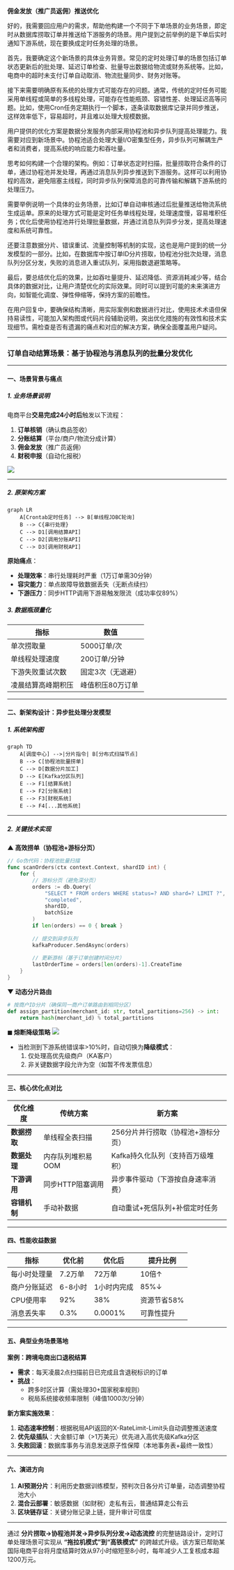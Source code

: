 **佣金发放（推广员返佣）推送优化**



好的，我需要回应用户的需求，帮助他构建一个不同于下单场景的业务场景，即定时从数据库捞取订单并推送给下游服务的场景。用户提到之前举例的是下单后实时通知下游系统，现在要换成定时任务处理的场景。

首先，我要确定这个新场景的具体业务背景。常见的定时处理订单的场景包括订单状态更新后的批处理、延迟订单检查、批量导出数据给物流或财务系统等。比如，电商中的超时未支付订单自动取消、物流批量同步、财务对账等。

接下来需要明确原有系统的处理方式可能存在的问题。通常，传统的定时任务可能采用单线程或简单的多线程处理，可能存在性能瓶颈、容错性差、处理延迟高等问题。比如，使用Cron任务定期执行一个脚本，逐条读取数据库记录并同步推送，这样效率低下，容易超时，并且难以处理大规模数据。

用户提供的优化方案是数据分发服务内部采用协程池和异步队列提高处理能力。我需要对应到新场景中。协程池适合处理大量I/O密集型任务，异步队列可解耦生产者和消费者，提高系统的响应能力和吞吐量。

思考如何构建一个合理的架构。例如：订单状态定时扫描，批量捞取符合条件的订单，通过协程池并发处理，再通过消息队列异步推送到下游服务。这样可以利用协程的高效，避免阻塞主线程，同时异步队列保障消息的可靠传输和解耦下游系统的处理压力。

需要举例说明一个具体的业务场景，比如订单自动审核通过后批量推送给物流系统生成运单。原来的处理方式可能是定时任务单线程处理，处理速度慢，容易堆积任务；优化后使用协程池并行处理批量数据，并通过消息队列异步分发，提高处理速度和系统可靠性。

还要注意数据分片、错误重试、流量控制等机制的实现，这也是用户提到的统一分发模型的一部分。比如，在数据库中按订单ID分片捞取，协程池分批次处理，消息队列分区分发，失败的消息进入重试队列，采用指数退避策略等。

最后，要总结优化后的效果，比如吞吐量提升、延迟降低、资源消耗减少等，结合具体的数据对比，让用户清楚优化的实际效果。同时可以提到可能的未来演进方向，如智能化调度、弹性伸缩等，保持方案的前瞻性。

在用户回复中，要确保结构清晰，用实际案例和数据进行对比，使用技术术语但保持易读性，可能加入架构图或代码片段辅助说明，突出优化措施的有效性和技术实现细节。需检查是否有遗漏的痛点和对应的解决方案，确保全面覆盖用户疑问。









---

### **订单自动结算场景：基于协程池与消息队列的批量分发优化**

---

#### **一、场景背景与痛点**

##### **1. 业务场景说明**
电商平台**交易完成24小时后**触发以下流程：
1. **订单核销**（确认商品签收）
2. **分账结算**（平台/商户/物流分成计算）
3. **佣金发放**（推广员返佣）
4. **财税申报**（自动化报税）

![](https://via.placeholder.com/600x200?text=每小时需处理50万+订单的延迟结算场景)

---

##### **2. 原架构方案**
```mermaid
graph LR
    A[Crontab定时任务] --> B[单线程JDBC轮询]
    B --> C{串行处理}
    C --> D1[调用结算API]
    C --> D2[调用分账API]
    C --> D3[调用财税API]
```

**原始痛点**：
- **处理效率**：串行处理耗时严重（1万订单需30分钟）
- **容灾能力**：单点故障导致数据丢失（无断点续扫）
- **下游压力**：同步HTTP调用下游易触发限流（成功率仅89%）

##### **3. 数据瓶颈量化**
| **指标**          | **数值**            |
|--------------------|--------------------|
| 单次捞取量         | 5000订单/次        |
| 单线程处理速度     | 200订单/分钟       |
| 下游失败重试次数   | 固定3次（无退避）   |
| 凌晨结算高峰期积压 | 峰值积压80万订单   |

---

#### **二、新架构设计：异步批处理分发模型**

##### **1. 系统架构图**
```mermaid
graph TD
    A[调度中心] -->|分片指令| B[分布式扫描节点]
    B --> C[协程池批量捞单]
    C --> D[数据分片加工]
    D --> E[Kafka分区队列]
    E --> F1[结算系统]
    E --> F2[分账系统]
    E --> F3[财税系统]
    E --> F4[...其他系统]
```

---

##### **2. 关键技术实现**

**▲ 高效捞单（协程池+游标分页）**
```go
// Go伪代码：协程池批量扫描
func scanOrders(ctx context.Context, shardID int) {
    for {
        // 游标分页（避免深分页）
        orders := db.Query(
            "SELECT * FROM orders WHERE status=? AND shard=? LIMIT ?", 
            "completed", 
            shardID,
            batchSize
        )
        if len(orders) == 0 { break }
      
        // 提交到异步队列
        kafkaProducer.SendAsync(orders)
      
        // 更新游标（基于订单创建时间分片）
        lastOrderTime = orders[len(orders)-1].CreateTime
    }
}
```

**▼ 动态分片路由**
```python
# 按商户ID分片（确保同一商户订单路由到相同分区）
def assign_partition(merchant_id: str, total_partitions=256) -> int:
    return hash(merchant_id) % total_partitions
```

**◼ 熔断降级策略**
![](https://via.placeholder.com/400x150?text=滑动窗口统计下游系统错误率)
- 当检测到下游系统错误率>10%时，自动切换为**降级模式**：
  1. 仅处理高优先级商户（KA客户）
  2. 非关键数据字段允许为空（如暂不传发票信息）

---

#### **三、核心优化点对比**

| **优化维度**       | **传统方案**                 | **新方案**                            |
|--------------------|----------------------------|--------------------------------------|
| **数据捞取**        | 单线程全表扫描              | 256分片并行捞取（协程池+游标分页）     |
| **数据处理**        | 内存队列堆积易OOM           | Kafka持久化队列（支持百万级堆积）       |
| **下游调用**        | 同步HTTP阻塞调用            | 异步事件驱动（下游按自身速率消费）       |
| **容错机制**        | 手动补数据                  | 自动重试+死信队列+补偿定时任务          |

---

#### **四、性能收益数据**

| **指标**          | **优化前**        | **优化后**        | **提升比例** |
|--------------------|------------------|------------------|-------------|
| 每小时处理量       | 7.2万单          | 72万单           | 10倍↑        |
| 商户分账延迟       | 6-8小时          | 1小时内完成       | 85%↓         |
| CPU使用率          | 92%              | 38%              | 资源节省58%  |
| 消息丢失率         | 0.3%             | 0.0001%          | 可靠性提升   |

---

#### **五、典型业务场景落地**

**案例：跨境电商出口退税结算**
- **需求**：每天凌晨2点扫描前日已完成且含退税标识的订单
- **挑战**：
  - 跨多时区计算（需处理30+国家税率规则）
  - 税局系统接收频率限制（峰值1000次/分钟）

**新方案实施效果**：
1. **动态速率控制**：根据税局API返回的X-RateLimit-Limit头自动调整推送速度
2. **优先级插队**：大金额订单（>1万美元）优先进入高优先级Kafka分区
3. **失败回滚**：数据库事务与消息发送原子性保障（本地事务表+最终一致性）

---

#### **六、演进方向**
1. **AI预测分片**：利用历史数据训练模型，预判次日各分片订单量，动态调整协程池大小
2. **混合云部署**：敏感数据（如财税）走私有云，普通结算走公有云
3. **区块链存证**：关键分账记录上链，提升审计可信度

---
通过 **分片捞取→协程池并发→异步队列分发→动态流控** 的完整链路设计，定时订单处理场景可实现从 **“拖拉机模式”到“高铁模式”** 的跨越式升级。该方案已帮助某国际电商平台将月度结算时效从97小时缩短至8小时，每年减少人工复核成本超1200万元。